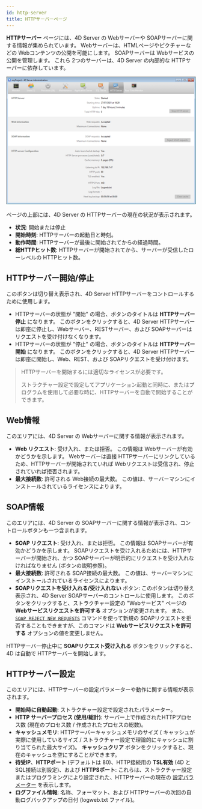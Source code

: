 ```yaml
---
id: http-server
title: HTTPサーバーページ
---
```



**HTTPサーバー** ページには、4D Server の Webサーバーや SOAPサーバーに関する情報が集められています。 Webサーバーは、HTMLページやピクチャーなどの Webコンテンツの公開を可能にします。 SOAPサーバーは Webサービスの公開を管理します。 これら 2つのサーバーは、4D Server の内部的な HTTPサーバーに依存しています。

![](../assets/en/Admin/server-admin-web-page.png)


ページの上部には、4D Server の HTTPサーバーの現在の状況が表示されます。

- **状況**: 開始または停止
- **開始時刻**: HTTPサーバーの起動日と時刻。
- **動作時間**: HTTPサーバーが最後に開始されてからの経過時間。
- **総HTTPヒット数**: HTTPサーバーが開始されてから、サーバーが受信したローレベルの HTTPヒット数。


## HTTPサーバー開始/停止

このボタンは切り替え表示され、4D Server HTTPサーバーをコントロールするために使用します。

- HTTPサーバーの状態が "開始" の場合、ボタンのタイトルは **HTTPサーバー停止** になります。 このボタンをクリックすると、4D Server HTTPサーバーは即座に停止し、Webサーバー、RESTサーバー、および SOAPサーバーはリクエストを受け付けなくなります。
- HTTPサーバーの状態が "停止" の場合、ボタンのタイトルは **HTTPサーバー開始** になります。 このボタンをクリックすると、4D Server HTTPサーバーは即座に開始し、Web、REST、および SOAPリクエストを受け付けます。

> HTTPサーバーを開始するには適切なライセンスが必要です。
> 
> ストラクチャー設定で設定してアプリケーション起動と同時に、またはプログラムを使用して必要な時に、HTTPサーバーを自動で開始することができます。

## Web情報

このエリアには、4D Server の Webサーバーに関する情報が表示されます。

- **Web リクエスト**: 受け入れ、または拒否。 この情報は Webサーバーが有効かどうかを示します。 Webサーバーは直接 HTTPサーバーにリンクしているため、HTTPサーバーが開始されていれば Webリクエストは受信され、停止されていれば拒否されます。
- **最大接続数**: 許可される Web接続の最大数。 この値は、サーバーマシンにインストールされているライセンスによります。

## SOAP情報

このエリアには、4D Server の SOAPサーバーに関する情報が表示され、コントロールボタンも一つ含まれます。

- **SOAP リクエスト**: 受け入れ、または拒否。 この情報は SOAPサーバーが有効かどうかを示します。 SOAPリクエストを受け入れるためには、HTTPサーバーが開始され、かつ SOAPサーバーが明示的にリクエストを受け入れなければなりません (ボタンの説明参照)。
- **最大接続数**: 許可される SOAP接続の最大数。 この値は、サーバーマシンにインストールされているライセンスによります。
- **SOAPリクエストを受け入れる/受け入れない** ボタン: このボタンは切り替え表示され、4D Server SOAPサーバーのコントロールに使用します。 このボタンをクリックすると、ストラクチャー設定の "Webサービス" ページの **Webサービスリクエストを許可する** オプションが変更されます。 また、[`SOAP REJECT NEW REQUESTS`](https://doc.4d.com/4dv19/help/command/ja/page1636.html) コマンドを使って新規の SOAPリクエストを拒否することもできますが、このコマンドは **Webサービスリクエストを許可する** オプションの値を変更しません。

HTTPサーバー停止中に **SOAPリクエスト受け入れる** ボタンをクリックすると、4D は自動で HTTPサーバーを開始します。

## HTTPサーバー設定

このエリアには、HTTPサーバーの設定パラメーターや動作に関する情報が表示されます。

- **開始時に自動起動**: ストラクチャー設定で設定されたパラメーター。
- **HTTP サーバープロセス (使用/総計)**: サーバー上で作成されたHTTPプロセス数 (現在のプロセス数 / 作成されたプロセスの総数)。
- **キャッシュメモリ**: HTTPサーバーキャッシュメモリのサイズ ( キャッシュが実際に使用しているサイズ / ストラクチャー設定で理論的にキャッシュに割り当てられた最大サイズ)。 **キャッシュクリア** ボタンをクリックすると、現在のキャッシュを空にすることができます。
- **待受IP**、**HTTPポート** (デフォルトは 80)、HTTP接続用の **TSL有効** (4D と SQL接続は別設定)、および **HTTPSポート**: これらは、ストラクチャー設定またはプログラミングにより設定された、HTTPサーバーの現在の [設定パラメーター](WebServer/webServerConfig.md) を表示します。
- **ログファイル情報**: 名称、フォーマット、および HTTPサーバーの次回の自動ログバックアップの日付 (logweb.txt ファイル)。

